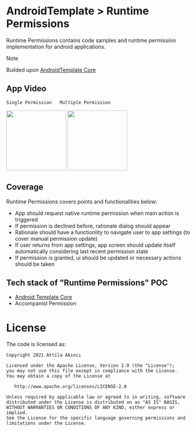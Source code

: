 # AndroidTemplate > Runtime Permissions
Runtime Permissions contains code samples and runtime permission implementation for android applications. 

> [!NOTE]
> Builded upon [AndroidTemplate Core](https://github.com/AttilaAKINCI/AndroidTemplate) 

## App Video
    Single Permission   Multiple Permission
<img src="https://github.com/AttilaAKINCI/AndroidTemplate/assets/21987335/402538d9-4892-4045-9c53-cf29aca05d68" width="160"/> <img src="https://github.com/AttilaAKINCI/AndroidTemplate/assets/21987335/84c2e110-abff-4d03-8482-023e1dd9cfbd" width="160"/>

## Coverage
Runtime Permissions covers points and functionalities below:
* App should request native runtime permission when main action is triggered
* If permission is declined before, rationale dialog should appear
* Rationale should have a functionlity to navigate user to app settings (to cover manual permission update)
* If user returns from app settings, app screen should update itself automatically considering last recent permission state
* If permission is granted, ui should be updated or necessary actions should be taken


## Tech stack of "Runtime Permissions" POC
* [Android Template Core](https://github.com/AttilaAKINCI/AndroidTemplate?tab=readme-ov-file#tech-stack-base-of-white-labelled-app-core)
* Accompanist Permission

# License

The code is licensed as:

```
Copyright 2021 Attila Akıncı

Licensed under the Apache License, Version 2.0 (the "License");
you may not use this file except in compliance with the License.
You may obtain a copy of the License at

   http://www.apache.org/licenses/LICENSE-2.0

Unless required by applicable law or agreed to in writing, software
distributed under the License is distributed on an "AS IS" BASIS,
WITHOUT WARRANTIES OR CONDITIONS OF ANY KIND, either express or implied.
See the License for the specific language governing permissions and
limitations under the License.
```
